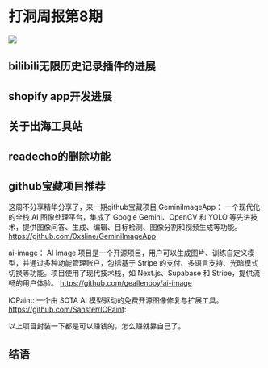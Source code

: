 # 打洞周报第8期
![](https://cdn.mundane.ink/202505262256167.png)

## bilibili无限历史记录插件的进展



## shopify app开发进展


## 关于出海工具站


## readecho的删除功能



## github宝藏项目推荐
这周不分享精华分享了，来一期github宝藏项目
GeminiImageApp：
一个现代化的全栈 AI 图像处理平台，集成了 Google Gemini、OpenCV 和 YOLO 等先进技术，提供图像问答、生成、编辑、目标检测、图像分割和视频生成等功能。
https://github.com/0xsline/GeminiImageApp

ai-image：
AI Image 项目是一个开源项目，用户可以生成图片、训练自定义模型，并通过多种功能管理账户，包括基于 Stripe 的支付、多语言支持、光暗模式切换等功能。项目使用了现代技术栈，如 Next.js、Supabase 和 Stripe，提供流畅的用户体验。
https://github.com/geallenboy/ai-image

IOPaint:
一个由 SOTA AI 模型驱动的免费开源图像修复与扩展工具。
https://github.com/Sanster/IOPaint:

以上项目封装一下都是可以赚钱的，怎么赚就靠自己了。


## 结语

